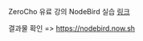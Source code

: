 ZeroCho 유료 강의 NodeBird 실습 [링크](https://www.inflearn.com/course/react_nodebird)

결과물 확인 => https://nodebird.now.sh
